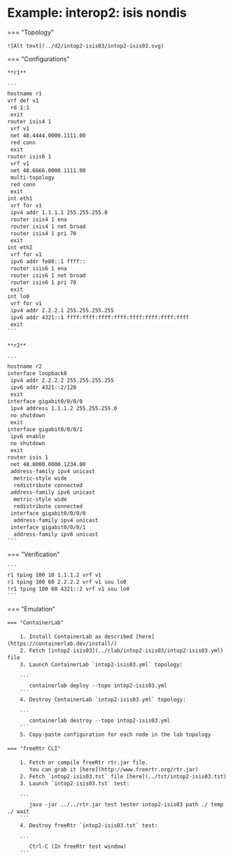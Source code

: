 # Example: interop2: isis nondis

=== "Topology"

    ![Alt text](../d2/intop2-isis03/intop2-isis03.svg)

=== "Configurations"

    **r1**

    ```
    hostname r1
    vrf def v1
     rd 1:1
     exit
    router isis4 1
     vrf v1
     net 48.4444.0000.1111.00
     red conn
     exit
    router isis6 1
     vrf v1
     net 48.6666.0000.1111.00
     multi-topology
     red conn
     exit
    int eth1
     vrf for v1
     ipv4 addr 1.1.1.1 255.255.255.0
     router isis4 1 ena
     router isis4 1 net broad
     router isis4 1 pri 70
     exit
    int eth2
     vrf for v1
     ipv6 addr fe80::1 ffff::
     router isis6 1 ena
     router isis6 1 net broad
     router isis6 1 pri 70
     exit
    int lo0
     vrf for v1
     ipv4 addr 2.2.2.1 255.255.255.255
     ipv6 addr 4321::1 ffff:ffff:ffff:ffff:ffff:ffff:ffff:ffff
     exit
    ```

    **r2**

    ```
    hostname r2
    interface loopback0
     ipv4 addr 2.2.2.2 255.255.255.255
     ipv6 addr 4321::2/128
     exit
    interface gigabit0/0/0/0
     ipv4 address 1.1.1.2 255.255.255.0
     no shutdown
     exit
    interface gigabit0/0/0/1
     ipv6 enable
     no shutdown
     exit
    router isis 1
     net 48.0000.0000.1234.00
     address-family ipv4 unicast
      metric-style wide
      redistribute connected
     address-family ipv6 unicast
      metric-style wide
      redistribute connected
     interface gigabit0/0/0/0
      address-family ipv4 unicast
     interface gigabit0/0/0/1
      address-family ipv6 unicast
    ```

=== "Verification"

    ```
    r1 tping 100 10 1.1.1.2 vrf v1
    r1 tping 100 60 2.2.2.2 vrf v1 sou lo0
    !r1 tping 100 60 4321::2 vrf v1 sou lo0
    ```

=== "Emulation"

    === "ContainerLab"

        1. Install ContainerLab as described [here](https://containerlab.dev/install/)  
        2. Fetch [intop2-isis03](../clab/intop2-isis03/intop2-isis03.yml) file  
        3. Launch ContainerLab `intop2-isis03.yml` topology:  

        ```
           containerlab deploy --topo intop2-isis03.yml  
        ```
        4. Destroy ContainerLab `intop2-isis03.yml` topology:  

        ```
           containerlab destroy --topo intop2-isis03.yml  
        ```
        5. Copy-paste configuration for each node in the lab topology

    === "freeRtr CLI"

        1. Fetch or compile freeRtr rtr.jar file.  
           You can grab it [here](http://www.freertr.org/rtr.jar)  
        2. Fetch `intop2-isis03.tst` file [here](../tst/intop2-isis03.tst)  
        3. Launch `intop2-isis03.tst` test:  

        ```
           java -jar ../../rtr.jar test tester intop2-isis03 path ./ temp ./ wait
        ```
        4. Destroy freeRtr `intop2-isis03.tst` test:  

        ```
           Ctrl-C (In freeRtr test window)
        ```

